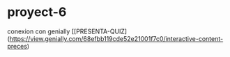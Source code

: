 # proyect-6
conexion con genially
[[PRESENTA-QUIZ]
(https://view.genially.com/68efbb119cde52e21001f7c0/interactive-content-preces)
